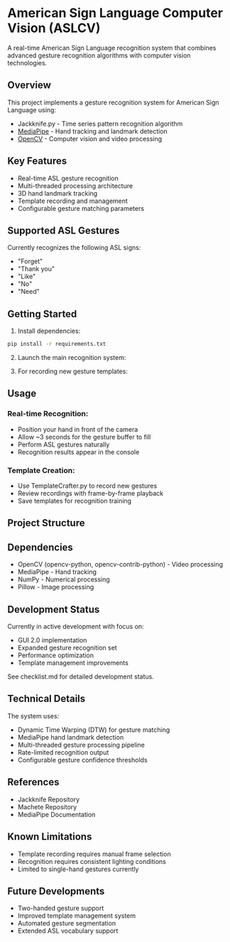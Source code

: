 # American Sign Language Computer Vision (ASLCV)

A real-time American Sign Language recognition system that combines advanced gesture recognition algorithms with computer vision technologies.

## Overview

This project implements a gesture recognition system for American Sign Language using:
- Jackknife.py - Time series pattern recognition algorithm 
- [MediaPipe](https://mediapipe.dev/) - Hand tracking and landmark detection
- [OpenCV](https://opencv.org/) - Computer vision and video processing

## Key Features

- Real-time ASL gesture recognition
- Multi-threaded processing architecture  
- 3D hand landmark tracking
- Template recording and management
- Configurable gesture matching parameters

## Supported ASL Gestures

Currently recognizes the following ASL signs:
- "Forget" 
- "Thank you"
- "Like"
- "No"
- "Need"

## Getting Started

1. Install dependencies:
```bash
pip install -r requirements.txt
```

2. Launch the main recognition system:

3. For recording new gesture templates:

## Usage

### Real-time Recognition:

- Position your hand in front of the camera
- Allow ~3 seconds for the gesture buffer to fill
- Perform ASL gestures naturally
- Recognition results appear in the console

### Template Creation:

- Use TemplateCrafter.py to record new gestures
- Review recordings with frame-by-frame playback
- Save templates for recognition training

## Project Structure

## Dependencies

- OpenCV (opencv-python, opencv-contrib-python) - Video processing
- MediaPipe - Hand tracking
- NumPy - Numerical processing
- Pillow - Image processing

## Development Status

Currently in active development with focus on:

- GUI 2.0 implementation
- Expanded gesture recognition set
- Performance optimization
- Template management improvements

See checklist.md for detailed development status.

## Technical Details

The system uses:

- Dynamic Time Warping (DTW) for gesture matching
- MediaPipe hand landmark detection
- Multi-threaded gesture processing pipeline
- Rate-limited recognition output
- Configurable gesture confidence thresholds

## References

- Jackknife Repository
- Machete Repository
- MediaPipe Documentation

## Known Limitations

- Template recording requires manual frame selection
- Recognition requires consistent lighting conditions
- Limited to single-hand gestures currently

## Future Developments

- Two-handed gesture support
- Improved template management system
- Automated gesture segmentation
- Extended ASL vocabulary support